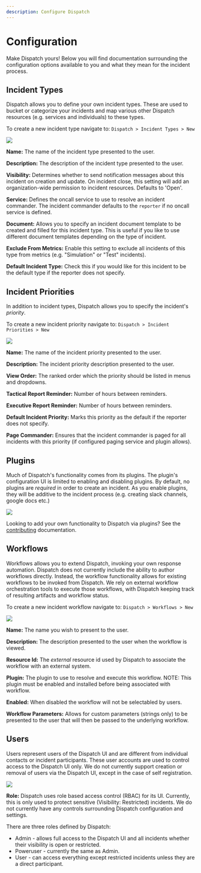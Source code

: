 ```yaml
---
description: Configure Dispatch
---
```


# Configuration

Make Dispatch yours! Below you will find documentation surrounding the configuration options available to you and what they mean for the incident process.

## Incident Types

Dispatch allows you to define your own incident types. These are used to bucket or categorize your incidents and map various other Dispatch resources (e.g. services and individuals) to these types.

To create a new incident type navigate to: `Dispatch > Incident Types > New`

![](../../.gitbook/assets/admin-ui-incident-types.png)

**Name:** The name of the incident type presented to the user.

**Description:** The description of the incident type presented to the user.

**Visibility:** Determines whether to send notification messages about this incident on creation and update. On incident close, this setting will add an organization-wide permission to incident resources. Defaults to 'Open'.

**Service:** Defines the oncall service to use to resolve an incident commander. The incident commander defaults to the `reporter` if no oncall service is defined.

**Document:** Allows you to specify an incident document template to be created and filled for this incident type. This is useful if you like to use different document templates depending on the type of incident.

**Exclude From Metrics:** Enable this setting to exclude all incidents of this type from metrics (e.g. "Simulation" or "Test" incidents).

**Default Incident Type:** Check this if you would like for this incident to be the default type if the reporter does not specify.

## Incident Priorities

In addition to incident types, Dispatch allows you to specify the incident's _priority_.

To create a new incident priority navigate to: `Dispatch > Incident Priorities > New`

![](../../.gitbook/assets/admin-ui-incident-priorities.png)

**Name:** The name of the incident priority presented to the user.

**Description:** The incident priority description presented to the user.

**View Order:** The ranked order which the priority should be listed in menus and dropdowns.

**Tactical Report Reminder:** Number of hours between reminders.

**Executive Report Reminder:** Number of hours between reminders.

**Default Incident Priority:** Marks this priority as the default if the reporter does not specify.

**Page Commander:** Ensures that the incident commander is paged for all incidents with this priority (if configured paging service and plugin allows).

## Plugins

Much of Dispatch's functionality comes from its plugins. The plugin's configuration UI is limited to enabling and disabling plugins. By default, no plugins are _required_ in order to create an incident. As you enable plugins, they will be additive to the incident process (e.g. creating slack channels, google docs etc.)

![](../../.gitbook/assets/admin-ui-incident-plugins.png)

Looking to add your own functionality to Dispatch via plugins? See the [contributing](../../contributing/plugins/README.md) documentation.

## Workflows

Workflows allows you to extend Dispatch, invoking your own response automation. Dispatch does not currently include the ability to author workflows directly. Instead, the workflow functionality allows for existing workflows to be invoked from Dispatch. We rely on external workflow orchestration tools to execute those workflows, with Dispatch keeping track of resulting artifacts and workflow status.

To create a new incident workflow navigate to: `Dispatch > Workflows > New`

![](../../.gitbook/assets/admin-ui-incident-workflows.png)

**Name:** The name you wish to present to the user.

**Description:** The description presented to the user when the workflow is viewed.

**Resource Id:** The _external_ resource id used by Dispatch to associate the workflow with an external system.

**Plugin:** The plugin to use to resolve and execute this workflow. NOTE: This plugin must be enabled and installed before being associated with workflow.

**Enabled:** When disabled the workflow will not be selectabled by users.

**Workflow Parameters:** Allows for custom parameters (strings only) to be presented to the user that will then be passed to the underlying workflow.

## Users

Users represent users of the Dispatch UI and are different from individual contacts or incident participants. These user accounts are used to control access to the Dispatch UI only. We do not currently support creation or removal of users via the Dispatch UI, except in the case of self registration.

![](../../.gitbook/assets/admin-ui-incident-users.png)

**Role:** Dispatch uses role based access control (RBAC) for its UI. Currently, this is only used to protect sensitive (Visibility: Restricted) incidents. We do not currently have any controls surrounding Dispatch configuration and settings.

There are three roles defined by Dispatch:

- Admin - allows full access to the Dispatch UI and all incidents whether their visibility is open or restricted.
- Poweruser - currently the same as Admin.
- User - can access everything except restricted incidents unless they are a direct participant.
